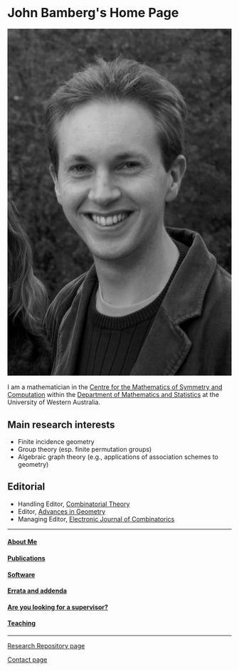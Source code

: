 <header>
<title>John Bamberg's Home Page</title>
</header>

# John Bamberg's Home Page

![Me](john31.png)

I am a mathematician in the [Centre for the Mathematics of Symmetry and Computation](http://cmsc.io) within the [Department of Mathematics and Statistics](https://www.uwa.edu.au/ems/schools/physics-mathematics-and-computing/mathematics-and-stats) at the University of Western Australia.

## Main research interests

- Finite incidence geometry
- Group theory (esp. finite permutation groups)
- Algebraic graph theory (e.g., applications of association schemes to geometry)

## Editorial

- Handling Editor, [Combinatorial Theory](https://escholarship.org/uc/combinatorial_theory)
- Editor, [Advances in Geometry](https://www.degruyter.com/journal/key/ADVG/html)
- Managing Editor, [Electronic Journal of Combinatorics](https://www.combinatorics.org)

---

#### [About Me](about.html)
#### [Publications](publications.html)
#### [Software](software.html)
#### [Errata and addenda](errata.html)
#### [Are you looking for a supervisor?](supervision.html)
#### [Teaching](teaching.html)  
         
---

[Research Repository page](https://research-repository.uwa.edu.au/en/persons/john-bamberg)  

[Contact page](http://www.uwa.edu.au/people/john.bamberg)

